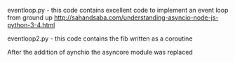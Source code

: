 eventloop.py - this code contains excellent code to implement an event loop from ground up
http://sahandsaba.com/understanding-asyncio-node-js-python-3-4.html

eventloop2.py - this code contains the fib written as a coroutine

After the addition of aynchio the asyncore module was replaced